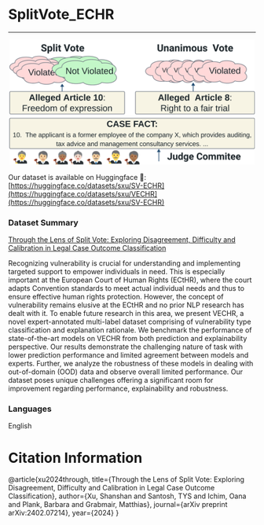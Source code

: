 # SplitVote_ECHR
-----

<p style="text-align:center;">
<img src="fig1.png" width="500" />
</p>


Our dataset is available on Huggingface 🤗:
[https://huggingface.co/datasets/sxu/SV-ECHR](https://huggingface.co/datasets/sxu/VECHR](https://huggingface.co/datasets/sxu/SV-ECHR)

### Dataset Summary
[Through the Lens of Split Vote: Exploring Disagreement, Difficulty and
Calibration in Legal Case Outcome Classification](https://arxiv.org/abs/2402.07214)

Recognizing vulnerability is crucial for understanding and implementing targeted support to empower individuals in need. This is especially important at the European Court of Human Rights (ECtHR), where the court adapts Convention standards to meet actual individual needs and thus to ensure effective human rights protection. However, the concept of vulnerability remains elusive at the ECtHR and no prior NLP research has dealt with it. To enable future research in this area, we present VECHR, a novel expert-annotated multi-label dataset comprising of vulnerability type classification and explanation rationale. We benchmark the performance of state-of-the-art models on VECHR from both prediction and explainability perspective. Our results demonstrate the challenging nature of task with lower prediction performance and limited agreement between models and experts. Further, we analyze the robustness of these models in dealing with out-of-domain (OOD) data and observe overall limited performance. Our dataset poses unique challenges offering a significant room for improvement regarding performance, explainability and robustness.

### Languages
English



# Citation Information
@article{xu2024through,
  title={Through the Lens of Split Vote: Exploring Disagreement, Difficulty and Calibration in Legal Case Outcome Classification},
  author={Xu, Shanshan and Santosh, TYS and Ichim, Oana and Plank, Barbara and Grabmair, Matthias},
  journal={arXiv preprint arXiv:2402.07214},
  year={2024}
}

